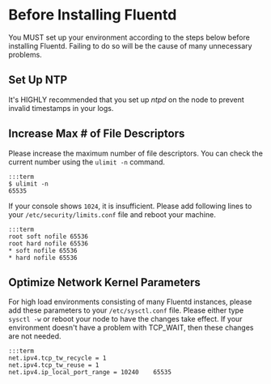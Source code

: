# Before Installing Fluentd

You MUST set up your environment according to the steps below before installing Fluentd. Failing to do so will be the cause of many unnecessary problems.

## Set Up NTP

It's HIGHLY recommended that you set up *ntpd* on the node to prevent invalid timestamps in your logs.

## Increase Max # of File Descriptors

Please increase the maximum number of file descriptors. You can check the current number using the `ulimit -n` command.

    :::term
    $ ulimit -n
    65535

If your console shows `1024`, it is insufficient. Please add following lines to your `/etc/security/limits.conf` file and reboot your machine.

    :::term
    root soft nofile 65536
    root hard nofile 65536
    * soft nofile 65536
    * hard nofile 65536

## Optimize Network Kernel Parameters

For high load environments consisting of many Fluentd instances, please add these parameters to your `/etc/sysctl.conf` file. Please either type `sysctl -w` or reboot your node to have the changes take effect. If your environment doesn't have a problem with TCP_WAIT, then these changes are not needed.

    :::term
    net.ipv4.tcp_tw_recycle = 1
    net.ipv4.tcp_tw_reuse = 1
    net.ipv4.ip_local_port_range = 10240    65535




